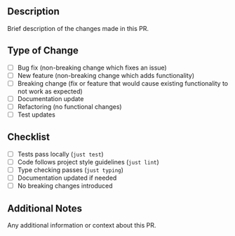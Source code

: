 ## Description

Brief description of the changes made in this PR.

## Type of Change

- [ ] Bug fix (non-breaking change which fixes an issue)
- [ ] New feature (non-breaking change which adds functionality)
- [ ] Breaking change (fix or feature that would cause existing functionality to not work as expected)
- [ ] Documentation update
- [ ] Refactoring (no functional changes)
- [ ] Test updates

## Checklist

- [ ] Tests pass locally (`just test`)
- [ ] Code follows project style guidelines (`just lint`)
- [ ] Type checking passes (`just typing`)
- [ ] Documentation updated if needed
- [ ] No breaking changes introduced

## Additional Notes

Any additional information or context about this PR.

